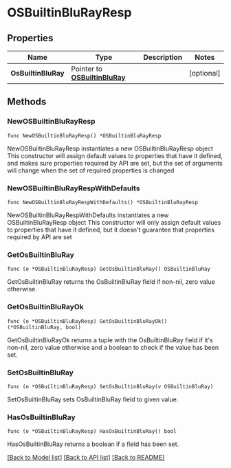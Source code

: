 # OSBuiltinBluRayResp

## Properties

Name | Type | Description | Notes
------------ | ------------- | ------------- | -------------
**OsBuiltinBluRay** | Pointer to [**OSBuiltinBluRay**](OSBuiltinBluRay.md) |  | [optional] 

## Methods

### NewOSBuiltinBluRayResp

`func NewOSBuiltinBluRayResp() *OSBuiltinBluRayResp`

NewOSBuiltinBluRayResp instantiates a new OSBuiltinBluRayResp object
This constructor will assign default values to properties that have it defined,
and makes sure properties required by API are set, but the set of arguments
will change when the set of required properties is changed

### NewOSBuiltinBluRayRespWithDefaults

`func NewOSBuiltinBluRayRespWithDefaults() *OSBuiltinBluRayResp`

NewOSBuiltinBluRayRespWithDefaults instantiates a new OSBuiltinBluRayResp object
This constructor will only assign default values to properties that have it defined,
but it doesn't guarantee that properties required by API are set

### GetOsBuiltinBluRay

`func (o *OSBuiltinBluRayResp) GetOsBuiltinBluRay() OSBuiltinBluRay`

GetOsBuiltinBluRay returns the OsBuiltinBluRay field if non-nil, zero value otherwise.

### GetOsBuiltinBluRayOk

`func (o *OSBuiltinBluRayResp) GetOsBuiltinBluRayOk() (*OSBuiltinBluRay, bool)`

GetOsBuiltinBluRayOk returns a tuple with the OsBuiltinBluRay field if it's non-nil, zero value otherwise
and a boolean to check if the value has been set.

### SetOsBuiltinBluRay

`func (o *OSBuiltinBluRayResp) SetOsBuiltinBluRay(v OSBuiltinBluRay)`

SetOsBuiltinBluRay sets OsBuiltinBluRay field to given value.

### HasOsBuiltinBluRay

`func (o *OSBuiltinBluRayResp) HasOsBuiltinBluRay() bool`

HasOsBuiltinBluRay returns a boolean if a field has been set.


[[Back to Model list]](../README.md#documentation-for-models) [[Back to API list]](../README.md#documentation-for-api-endpoints) [[Back to README]](../README.md)


